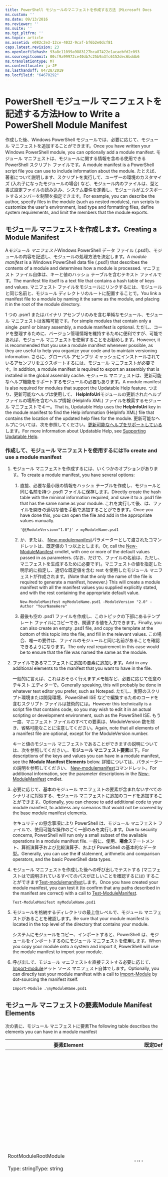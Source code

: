 ```yaml
---
title: PowerShell モジュールのマニフェストを作成する方法 |Microsoft Docs
ms.custom: ''
ms.date: 09/13/2016
ms.reviewer: ''
ms.suite: ''
ms.tgt_pltfrm: ''
ms.topic: article
ms.assetid: e082c2e3-12ce-4032-9caf-bf6b2e0dcf81
caps.latest.revision: 23
ms.openlocfilehash: 93a8c11099a9883127bca87422e1acaebfd2c093
ms.sourcegitcommit: 00cf9a99972ce40db7c25b9a3fc6152dec6bddb6
ms.translationtype: MT
ms.contentlocale: ja-JP
ms.lasthandoff: 04/28/2019
ms.locfileid: "64670292"
---
```

# <a name="how-to-write-a-powershell-module-manifest"></a><span data-ttu-id="7b46a-102">PowerShell モジュール マニフェストを記述する方法</span><span class="sxs-lookup"><span data-stu-id="7b46a-102">How to Write a PowerShell Module Manifest</span></span>

<span data-ttu-id="7b46a-103">作成した後、Windows PowerShell モジュールでは、必要に応じて、モジュール マニフェストを追加することができます。</span><span class="sxs-lookup"><span data-stu-id="7b46a-103">Once you have written your Windows PowerShell module, you can optionally add a module manifest.</span></span> <span data-ttu-id="7b46a-104">モジュール マニフェストは、モジュールに関する情報を含める使用できる PowerShell スクリプト ファイルです。</span><span class="sxs-lookup"><span data-stu-id="7b46a-104">A module manifest is a PowerShell script file you can use to include information about the module.</span></span> <span data-ttu-id="7b46a-105">たとえば、著者について説明します、スクリプトを実行して、ユーザーの環境のカスタマイズ (入れ子になったモジュールの場合) など、モジュール内のファイルは、型と書式設定ファイルの読み込み、システム要件を定義し、モジュールがエクスポートするメンバーを制限を指定できます。</span><span class="sxs-lookup"><span data-stu-id="7b46a-105">For example, you can describe the author, specify files in the module (such as nested modules), run scripts to customize the user's environment, load type and formatting files, define system requirements, and limit the members that the module exports.</span></span>

## <a name="creating-a-module-manifest"></a><span data-ttu-id="7b46a-106">モジュール マニフェストを作成します。</span><span class="sxs-lookup"><span data-stu-id="7b46a-106">Creating a Module Manifest</span></span>

<span data-ttu-id="7b46a-107">A*モジュール マニフェスト*Windows PowerShell データ ファイル (.psd1)、モジュールの内容を記述し、モジュールの処理方法を決定します。</span><span class="sxs-lookup"><span data-stu-id="7b46a-107">A *module manifest* is a Windows PowerShell data file (.psd1) that describes the contents of a module and determines how a module is processed.</span></span> <span data-ttu-id="7b46a-108">マニフェスト ファイル自体は、キーと値のハッシュ テーブルを含むテキスト ファイルです。</span><span class="sxs-lookup"><span data-stu-id="7b46a-108">The manifest file itself is a text file that contains a hash table of keys and values.</span></span> <span data-ttu-id="7b46a-109">マニフェスト ファイルをモジュールにリンクするには、モジュールと同じ名前と、モジュール ディレクトリのルートに配置することで。</span><span class="sxs-lookup"><span data-stu-id="7b46a-109">You link a manifest file to a module by naming it the same as the module, and placing it in the root of the module directory.</span></span>

<span data-ttu-id="7b46a-110">1 つの .psm1 またはバイナリ アセンブリのみを含む単純なモジュール、モジュール マニフェストは省略可能です。</span><span class="sxs-lookup"><span data-stu-id="7b46a-110">For simple modules that contain only a single .psm1 or binary assembly, a module manifest is optional.</span></span> <span data-ttu-id="7b46a-111">ただし、コードを整理するために、バージョン管理情報を維持するために便利ですが、可能であれば、モジュール マニフェストを使用することをお勧めします。</span><span class="sxs-lookup"><span data-stu-id="7b46a-111">However, it is recommended that you use a module manifest whenever possible, as they are useful to help you organize your code and to maintain versioning information.</span></span> <span data-ttu-id="7b46a-112">さらに、グローバル アセンブリ キャッシュにインストールされているアセンブリをエクスポートするには、モジュール マニフェストが必要です。</span><span class="sxs-lookup"><span data-stu-id="7b46a-112">In addition, a module manifest is required to export an assembly that is installed in the global assembly cache.</span></span> <span data-ttu-id="7b46a-113">モジュール マニフェストは、更新可能なヘルプ機能をサポートするモジュールの必要もあります。</span><span class="sxs-lookup"><span data-stu-id="7b46a-113">A module manifest is also required for modules that support the Updatable Help feature.</span></span> <span data-ttu-id="7b46a-114">つまり、更新可能なヘルプは使用して、 **HelpInfoUri**モジュールの更新されたヘルプ ファイルの場所を含むヘルプ情報 (HelpInfo XML) ファイルを検索するモジュール マニフェストでキー。</span><span class="sxs-lookup"><span data-stu-id="7b46a-114">That is, Updatable Help uses the **HelpInfoUri** key in the module manifest to find the Help information (HelpInfo XML) file that contains the location of the updated help files for the module.</span></span> <span data-ttu-id="7b46a-115">更新可能なヘルプについては、次を参照してください。[更新可能なヘルプをサポートしている](./supporting-updatable-help.md)します。</span><span class="sxs-lookup"><span data-stu-id="7b46a-115">For more information about Updatable Help, see [Supporting Updatable Help](./supporting-updatable-help.md).</span></span>

### <a name="to-create-and-use-a-module-manifest"></a><span data-ttu-id="7b46a-116">作成して、モジュール マニフェストを使用するには</span><span class="sxs-lookup"><span data-stu-id="7b46a-116">To create and use a module manifest</span></span>

1. <span data-ttu-id="7b46a-117">モジュール マニフェストを作成するには、いくつかのオプションがあります。</span><span class="sxs-lookup"><span data-stu-id="7b46a-117">To create a module manifest, you have several options:</span></span>

   1. <span data-ttu-id="7b46a-118">直接、必要な最小限の情報をハッシュ テーブルを作成し、モジュールと同じ名前を持つ .psd1 ファイルに保存します。</span><span class="sxs-lookup"><span data-stu-id="7b46a-118">Directly create the hash table with the minimal information required, and save it to a .psd1 file that has the same name as your module.</span></span> <span data-ttu-id="7b46a-119">これを実行して後、は、ファイルを開きの適切な値を手動で追加することができます。</span><span class="sxs-lookup"><span data-stu-id="7b46a-119">Once you have done this, you can open the file and add in the appropriate values manually.</span></span>

      `'@{ModuleVersion="1.0"}' > myModuleName.psd1`

   2. <span data-ttu-id="7b46a-120">か、または、 [New-modulemanifest](/powershell/module/Microsoft.PowerShell.Core/New-ModuleManifest)パラメーターとして渡されたコマンドレットは、既定値の 1 つ以上とします。</span><span class="sxs-lookup"><span data-stu-id="7b46a-120">Or, call the [New-ModuleManifest](/powershell/module/Microsoft.PowerShell.Core/New-ModuleManifest) cmdlet, with one or more of the default values passed in as parameters.</span></span> <span data-ttu-id="7b46a-121">(なお、だけで、ファイルの名前は、ただし、マニフェストを生成するために必要です)。マニフェストの値を指定した明示的に指定し、適切な既定値を含む rest を使用したモジュール マニフェストが作成されます。</span><span class="sxs-lookup"><span data-stu-id="7b46a-121">(Note that the only the name of the file is required to generate a manifest, however.) This will create a module manifest with all the manifest values you supplied explicitly stated, and with the rest containing the appropriate default value.</span></span>

      `New-ModuleManifest myModuleName.psd1 -ModuleVersion "2.0" -Author "YourNameHere"`

   3. <span data-ttu-id="7b46a-122">最後も空の .psd1 ファイルを作成し、このトピックの下部にあるテンプレート ファイルにコピーでき、関連する値を入力できます。</span><span class="sxs-lookup"><span data-stu-id="7b46a-122">Finally, you can also create an empty .psd1 file, and copy the template at the bottom of this topic into the file, and fill in the relevant values.</span></span> <span data-ttu-id="7b46a-123">この場合、唯一の要件は、ファイルのモジュールと同じ名前があることを確認できるようになります。</span><span class="sxs-lookup"><span data-stu-id="7b46a-123">The only real requirement in this case would be to ensure that the file was named the same as the module.</span></span>

2. <span data-ttu-id="7b46a-124">ファイルであるマニフェストに追加の要素に追加します。</span><span class="sxs-lookup"><span data-stu-id="7b46a-124">Add in any additional elements to the manifest that you want to have in the file.</span></span>

   <span data-ttu-id="7b46a-125">一般的に言えば、これはおそらく行えますメモ帳など、必要に応じて任意のテキスト エディターで。</span><span class="sxs-lookup"><span data-stu-id="7b46a-125">Generally speaking, this will probably be done in whatever text editor you prefer, such as Notepad.</span></span> <span data-ttu-id="7b46a-126">ただし、実際のスクリプト環境または開発環境、PowerShell ISE などで編集するためのコードを含むスクリプト ファイルは技術的には。</span><span class="sxs-lookup"><span data-stu-id="7b46a-126">However this technically is a script file that contains code, so you may wish to edit it in an actual scripting or development environment, such as the PowerShell ISE.</span></span> <span data-ttu-id="7b46a-127">もう一度、マニフェスト ファイルのすべての要素は、ModuleVersion 数を除き、省略可能なことに注意してください。</span><span class="sxs-lookup"><span data-stu-id="7b46a-127">Again, note that all elements of a manifest file are optional, except for the ModuleVersion number.</span></span>

   <span data-ttu-id="7b46a-128">キーと値のモジュール マニフェストであることができますの説明については、次を参照してください。、**モジュール マニフェスト要素**以下。</span><span class="sxs-lookup"><span data-stu-id="7b46a-128">For descriptions of the keys and values you can have in a module manifest, see the **Module Manifest Elements** below.</span></span> <span data-ttu-id="7b46a-129">詳細については、パラメーターの説明を参照してください、 [New-modulemanifest](/powershell/module/Microsoft.PowerShell.Core/New-ModuleManifest)コマンドレット。</span><span class="sxs-lookup"><span data-stu-id="7b46a-129">For additional information, see the parameter descriptions in the  [New-ModuleManifest](/powershell/module/Microsoft.PowerShell.Core/New-ModuleManifest) cmdlet.</span></span>

3. <span data-ttu-id="7b46a-130">必要に応じて、基本のモジュール マニフェストの要素が含まれないすべてのシナリオに対処する、モジュール マニフェストに追加のコードを追加することができます。</span><span class="sxs-lookup"><span data-stu-id="7b46a-130">Optionally, you can choose to add additional code to your module manifest, to address any scenarios that would not be covered by the base module manifest elements.</span></span>

   <span data-ttu-id="7b46a-131">セキュリティの懸念事項により PowerShell は、モジュール マニフェスト ファイルで、使用可能な操作のごく一部のみを実行します。</span><span class="sxs-lookup"><span data-stu-id="7b46a-131">Due to security concerns, PowerShell will run only a small subset of the available operations in a module manifest file.</span></span> <span data-ttu-id="7b46a-132">一般に、使用、**場合**ステートメント、算術演算子および比較演算子、および PowerShell の基本的なデータ型。</span><span class="sxs-lookup"><span data-stu-id="7b46a-132">Generally, you can use the **if** statement, arithmetic and comparison operators, and the basic PowerShell data types.</span></span>

4. <span data-ttu-id="7b46a-133">モジュール マニフェストを作成した後への呼び出しでテストする (マニフェストはで説明されているすべてのパスが正しいことを確認するには) することができます[Test-modulemanifest](/powershell/module/Microsoft.PowerShell.Core/Test-ModuleManifest)します。</span><span class="sxs-lookup"><span data-stu-id="7b46a-133">Once you have created your module manifest, you can test it (to confirm that any paths described in the manifest are correct) with a call to [Test-ModuleManifest](/powershell/module/Microsoft.PowerShell.Core/Test-ModuleManifest).</span></span>

   `Test-ModuleManifest myModuleName.psd1`

5. <span data-ttu-id="7b46a-134">モジュールを格納するディレクトリの最上位レベルで、モジュール マニフェストがあることを確認します。</span><span class="sxs-lookup"><span data-stu-id="7b46a-134">Be sure that your module manifest is located in the top level of the directory that contains your module.</span></span>

   <span data-ttu-id="7b46a-135">システムにモジュールをコピー、インポートすると、PowerShell は、モジュールをインポートするのにモジュール マニフェストを使用します。</span><span class="sxs-lookup"><span data-stu-id="7b46a-135">When you copy your module onto a system and import it, PowerShell will use the module manifest to import your module.</span></span>

6. <span data-ttu-id="7b46a-136">呼び出しで、モジュール マニフェストを直接テストする必要に応じて、 [Import-module](/powershell/module/Microsoft.PowerShell.Core/Import-Module)ドット ソース マニフェスト自体でします。</span><span class="sxs-lookup"><span data-stu-id="7b46a-136">Optionally, you can directly test your module manifest with a call to [Import-Module](/powershell/module/Microsoft.PowerShell.Core/Import-Module) by dot-sourcing the manifest itself.</span></span>

   `Import-Module .\myModuleName.psd1`

## <a name="module-manifest-elements"></a><span data-ttu-id="7b46a-137">モジュール マニフェストの要素</span><span class="sxs-lookup"><span data-stu-id="7b46a-137">Module Manifest Elements</span></span>

<span data-ttu-id="7b46a-138">次の表に、モジュール マニフェストに要素</span><span class="sxs-lookup"><span data-stu-id="7b46a-138">The following table describes the elements you can have in a module manifest</span></span>

|<span data-ttu-id="7b46a-139">要素</span><span class="sxs-lookup"><span data-stu-id="7b46a-139">Element</span></span>|<span data-ttu-id="7b46a-140">既定</span><span class="sxs-lookup"><span data-stu-id="7b46a-140">Default</span></span>|<span data-ttu-id="7b46a-141">説明</span><span class="sxs-lookup"><span data-stu-id="7b46a-141">Description</span></span>|
|-------------|-------------|-----------------|
|<span data-ttu-id="7b46a-142">RootModule</span><span class="sxs-lookup"><span data-stu-id="7b46a-142">RootModule</span></span><br /><br /> <span data-ttu-id="7b46a-143">Type: string</span><span class="sxs-lookup"><span data-stu-id="7b46a-143">Type: string</span></span>|<span data-ttu-id="7b46a-144">' '</span><span class="sxs-lookup"><span data-stu-id="7b46a-144">' '</span></span>|<span data-ttu-id="7b46a-145">スクリプト モジュールまたはバイナリ モジュール ファイルこのマニフェストに関連付けられています。</span><span class="sxs-lookup"><span data-stu-id="7b46a-145">Script module or binary module file associated with this manifest.</span></span> <span data-ttu-id="7b46a-146">PowerShell の以前のバージョンでは、この要素に、ModuleToProcess が呼び出されます。</span><span class="sxs-lookup"><span data-stu-id="7b46a-146">Previous versions of PowerShell called this element the ModuleToProcess.</span></span><br /><br /> <span data-ttu-id="7b46a-147">ルート モジュールの種類を空にすることができます (このように、**マニフェスト**モジュール)、スクリプト モジュールの名前 (これにより、.psm1、**スクリプト**モジュール)、またはバイナリ モジュール (.exe または .dll の名前これは、これにより、**バイナリ**モジュール)。</span><span class="sxs-lookup"><span data-stu-id="7b46a-147">Possible types for the root module can be empty (which will make this a **Manifest** module), the name of a script module (.psm1, which makes this a **Script** module), or the name of a binary module (.exe or .dll, which makes this a **Binary** module).</span></span> <span data-ttu-id="7b46a-148">モジュール マニフェスト (.psd1) ファイルまたはスクリプト ファイル (.ps1) の名前をこの要素に配置すると、発生するエラーが発生します。</span><span class="sxs-lookup"><span data-stu-id="7b46a-148">Placing the name of a module manifest (.psd1) or a script file (.ps1) in this element will cause an error to occur.</span></span>|
|<span data-ttu-id="7b46a-149">ModuleVersion</span><span class="sxs-lookup"><span data-stu-id="7b46a-149">ModuleVersion</span></span><br /><br /> <span data-ttu-id="7b46a-150">Type: string</span><span class="sxs-lookup"><span data-stu-id="7b46a-150">Type: string</span></span>|<span data-ttu-id="7b46a-151">1.0</span><span class="sxs-lookup"><span data-stu-id="7b46a-151">1.0</span></span>|<span data-ttu-id="7b46a-152">このモジュールのバージョン番号。</span><span class="sxs-lookup"><span data-stu-id="7b46a-152">Version number of this module.</span></span> <span data-ttu-id="7b46a-153">文字列は、[System.Version] に変換できる必要があります。</span><span class="sxs-lookup"><span data-stu-id="7b46a-153">The string must be able to convert to [System.Version].</span></span> <span data-ttu-id="7b46a-154">つまり、' #。 #。 #。 #。 #' です。</span><span class="sxs-lookup"><span data-stu-id="7b46a-154">That is, '#.#.#.#.#'.</span></span> <span data-ttu-id="7b46a-155">`Import-Module` 上で見つかった最初のモジュールを読み込む、 **$psModulePath**を名と一致して、少なくともの ModuleVersion を持つ、`-MinimumVersion`パラメーター。</span><span class="sxs-lookup"><span data-stu-id="7b46a-155">`Import-Module` will load the first module it finds on the **$psModulePath** that matches the name, and has at least as high a ModuleVersion, as the `-MinimumVersion` parameter.</span></span> <span data-ttu-id="7b46a-156">特定のバージョンをインポートするには、使用、`-RequiredVersion`パラメーターを代わりにします。</span><span class="sxs-lookup"><span data-stu-id="7b46a-156">To import a specific version, use the`-RequiredVersion` parameter, instead.</span></span><br /><br /> <span data-ttu-id="7b46a-157">例: `ModuleVersion = '1.0'`</span><span class="sxs-lookup"><span data-stu-id="7b46a-157">Example: `ModuleVersion = '1.0'`</span></span>|
|<span data-ttu-id="7b46a-158">GUID</span><span class="sxs-lookup"><span data-stu-id="7b46a-158">GUID</span></span><br /><br /> <span data-ttu-id="7b46a-159">Type: string</span><span class="sxs-lookup"><span data-stu-id="7b46a-159">Type: string</span></span>|<span data-ttu-id="7b46a-160">自動生成された GUID</span><span class="sxs-lookup"><span data-stu-id="7b46a-160">Autogenerated GUID</span></span>|<span data-ttu-id="7b46a-161">このモジュールを一意に識別するために使用される ID。</span><span class="sxs-lookup"><span data-stu-id="7b46a-161">ID used to uniquely identify this module.</span></span> <span data-ttu-id="7b46a-162">GUID のモジュールをインポートすることはできません現在に注意してください。</span><span class="sxs-lookup"><span data-stu-id="7b46a-162">Note that you cannot currently import a module by GUID.</span></span><br /><br /> <span data-ttu-id="7b46a-163">例: `GUID = 'cfc45206-1e49-459d-a8ad-5b571ef94857'`</span><span class="sxs-lookup"><span data-stu-id="7b46a-163">Example: `GUID = 'cfc45206-1e49-459d-a8ad-5b571ef94857'`</span></span>|
|<span data-ttu-id="7b46a-164">作成者</span><span class="sxs-lookup"><span data-stu-id="7b46a-164">Author</span></span><br /><br /> <span data-ttu-id="7b46a-165">Type: string</span><span class="sxs-lookup"><span data-stu-id="7b46a-165">Type: string</span></span>|<span data-ttu-id="7b46a-166">None</span><span class="sxs-lookup"><span data-stu-id="7b46a-166">None</span></span>|<span data-ttu-id="7b46a-167">このモジュールの作成者です。</span><span class="sxs-lookup"><span data-stu-id="7b46a-167">Author of this module.</span></span><br /><br /> <span data-ttu-id="7b46a-168">例: `Author = 'AuthorNameHere'`</span><span class="sxs-lookup"><span data-stu-id="7b46a-168">Example: `Author = 'AuthorNameHere'`</span></span>|
|<span data-ttu-id="7b46a-169">CompanyName</span><span class="sxs-lookup"><span data-stu-id="7b46a-169">CompanyName</span></span><br /><br /> <span data-ttu-id="7b46a-170">Type: string</span><span class="sxs-lookup"><span data-stu-id="7b46a-170">Type: string</span></span>|<span data-ttu-id="7b46a-171">Unknown の中から 1 つ以上を指定します</span><span class="sxs-lookup"><span data-stu-id="7b46a-171">Unknown</span></span>|<span data-ttu-id="7b46a-172">企業またはこのモジュールのベンダー。</span><span class="sxs-lookup"><span data-stu-id="7b46a-172">Company or vendor of this module.</span></span><br /><br /> <span data-ttu-id="7b46a-173">例: `CompanyName = 'Fabrikam'`</span><span class="sxs-lookup"><span data-stu-id="7b46a-173">Example: `CompanyName = 'Fabrikam'`</span></span>|
|<span data-ttu-id="7b46a-174">著作権</span><span class="sxs-lookup"><span data-stu-id="7b46a-174">Copyright</span></span><br /><br /> <span data-ttu-id="7b46a-175">Type: string</span><span class="sxs-lookup"><span data-stu-id="7b46a-175">Type: string</span></span>|<span data-ttu-id="7b46a-176">(c) [現在] [作成者]。</span><span class="sxs-lookup"><span data-stu-id="7b46a-176">(c) [currentYear] [Author].</span></span> <span data-ttu-id="7b46a-177">All rights reserved.</span><span class="sxs-lookup"><span data-stu-id="7b46a-177">All rights reserved.</span></span>|<span data-ttu-id="7b46a-178">このモジュールの著作権情報。</span><span class="sxs-lookup"><span data-stu-id="7b46a-178">Copyright statement for this module.</span></span><br /><br /> <span data-ttu-id="7b46a-179">例: `Copyright = '2016 AuthorName. All rights reserved.'`</span><span class="sxs-lookup"><span data-stu-id="7b46a-179">Example: `Copyright = '2016 AuthorName. All rights reserved.'`</span></span>|
|<span data-ttu-id="7b46a-180">説明</span><span class="sxs-lookup"><span data-stu-id="7b46a-180">Description</span></span><br /><br /> <span data-ttu-id="7b46a-181">Type: string</span><span class="sxs-lookup"><span data-stu-id="7b46a-181">Type: string</span></span>|<span data-ttu-id="7b46a-182">' '</span><span class="sxs-lookup"><span data-stu-id="7b46a-182">' '</span></span>|<span data-ttu-id="7b46a-183">このモジュールによって提供される機能の説明です。</span><span class="sxs-lookup"><span data-stu-id="7b46a-183">Description of the functionality provided by this module.</span></span><br /><br /> <span data-ttu-id="7b46a-184">例: `Description = 'This is a description of a module.'`</span><span class="sxs-lookup"><span data-stu-id="7b46a-184">Example: `Description = 'This is a description of a module.'`</span></span>|
|<span data-ttu-id="7b46a-185">PowerShellVersion</span><span class="sxs-lookup"><span data-stu-id="7b46a-185">PowerShellVersion</span></span><br /><br /> <span data-ttu-id="7b46a-186">Type: string</span><span class="sxs-lookup"><span data-stu-id="7b46a-186">Type: string</span></span>|<span data-ttu-id="7b46a-187">' '</span><span class="sxs-lookup"><span data-stu-id="7b46a-187">' '</span></span>|<span data-ttu-id="7b46a-188">このモジュールに必要な Windows PowerShell エンジンの最小バージョン。</span><span class="sxs-lookup"><span data-stu-id="7b46a-188">Minimum version of the Windows PowerShell engine required by this module.</span></span> <span data-ttu-id="7b46a-189">現在の有効な値は、1.0、2.0、3.0、4.0、および 5.0 です。</span><span class="sxs-lookup"><span data-stu-id="7b46a-189">Current valid values are 1.0, 2.0, 3.0, 4.0, and 5.0.</span></span><br /><br /> <span data-ttu-id="7b46a-190">例: `PowerShellVersion = '5.0'`</span><span class="sxs-lookup"><span data-stu-id="7b46a-190">Example: `PowerShellVersion = '5.0'`</span></span>|
|<span data-ttu-id="7b46a-191">PowerShellHostName</span><span class="sxs-lookup"><span data-stu-id="7b46a-191">PowerShellHostName</span></span><br /><br /> <span data-ttu-id="7b46a-192">Type: string</span><span class="sxs-lookup"><span data-stu-id="7b46a-192">Type: string</span></span>|<span data-ttu-id="7b46a-193">' '</span><span class="sxs-lookup"><span data-stu-id="7b46a-193">' '</span></span>|<span data-ttu-id="7b46a-194">モジュールに必要な Windows PowerShell ホストの名前を指定します。</span><span class="sxs-lookup"><span data-stu-id="7b46a-194">Specifies the name of the Windows PowerShell host that is required by the module.</span></span> <span data-ttu-id="7b46a-195">この名前は、Windows PowerShell によって提供されます。</span><span class="sxs-lookup"><span data-stu-id="7b46a-195">This name is provided by Windows PowerShell.</span></span> <span data-ttu-id="7b46a-196">プログラムのホスト プログラムの名前を検索する入力:`$host.name`します。</span><span class="sxs-lookup"><span data-stu-id="7b46a-196">To find the name of a host program, in the program, type: `$host.name` .</span></span><br /><br /> <span data-ttu-id="7b46a-197">例: `PowerShellHostName = 'Windows PowerShell ISE Host'`</span><span class="sxs-lookup"><span data-stu-id="7b46a-197">Example: `PowerShellHostName = 'Windows PowerShell ISE Host'`</span></span>|
|<span data-ttu-id="7b46a-198">PowerShellHostVersion</span><span class="sxs-lookup"><span data-stu-id="7b46a-198">PowerShellHostVersion</span></span><br /><br /> <span data-ttu-id="7b46a-199">Type: string</span><span class="sxs-lookup"><span data-stu-id="7b46a-199">Type: string</span></span>|<span data-ttu-id="7b46a-200">' '</span><span class="sxs-lookup"><span data-stu-id="7b46a-200">' '</span></span>|<span data-ttu-id="7b46a-201">このモジュールに必要な Windows PowerShell ホストの最小バージョン。</span><span class="sxs-lookup"><span data-stu-id="7b46a-201">Minimum version of the Windows PowerShell host required by this module.</span></span><br /><br /> <span data-ttu-id="7b46a-202">例: `PowerShellHostVersion = '2.0'`</span><span class="sxs-lookup"><span data-stu-id="7b46a-202">Example: `PowerShellHostVersion = '2.0'`</span></span>|
|<span data-ttu-id="7b46a-203">DotNetFrameworkVersion</span><span class="sxs-lookup"><span data-stu-id="7b46a-203">DotNetFrameworkVersion</span></span><br /><br /> <span data-ttu-id="7b46a-204">Type: string</span><span class="sxs-lookup"><span data-stu-id="7b46a-204">Type: string</span></span>|<span data-ttu-id="7b46a-205">' '</span><span class="sxs-lookup"><span data-stu-id="7b46a-205">' '</span></span>|<span data-ttu-id="7b46a-206">このモジュールに必要な Microsoft .NET Framework の最小バージョン。</span><span class="sxs-lookup"><span data-stu-id="7b46a-206">Minimum version of Microsoft .NET Framework required by this module.</span></span><br /><br /> <span data-ttu-id="7b46a-207">例: `DotNetFrameworkVersion = '3.5'`</span><span class="sxs-lookup"><span data-stu-id="7b46a-207">Example: `DotNetFrameworkVersion = '3.5'`</span></span>|
|<span data-ttu-id="7b46a-208">CLRVersion</span><span class="sxs-lookup"><span data-stu-id="7b46a-208">CLRVersion</span></span><br /><br /> <span data-ttu-id="7b46a-209">Type: string</span><span class="sxs-lookup"><span data-stu-id="7b46a-209">Type: string</span></span>|<span data-ttu-id="7b46a-210">' '</span><span class="sxs-lookup"><span data-stu-id="7b46a-210">' '</span></span>|<span data-ttu-id="7b46a-211">このモジュールに必要な共通言語ランタイム (CLR) の最小バージョン。</span><span class="sxs-lookup"><span data-stu-id="7b46a-211">Minimum version of the common language runtime (CLR) required by this module.</span></span><br /><br /> <span data-ttu-id="7b46a-212">例: `CLRVersion = '3.5'`</span><span class="sxs-lookup"><span data-stu-id="7b46a-212">Example: `CLRVersion = '3.5'`</span></span>|
|<span data-ttu-id="7b46a-213">ProcessorArchitecture</span><span class="sxs-lookup"><span data-stu-id="7b46a-213">ProcessorArchitecture</span></span><br /><br /> <span data-ttu-id="7b46a-214">Type: string</span><span class="sxs-lookup"><span data-stu-id="7b46a-214">Type: string</span></span>|<span data-ttu-id="7b46a-215">' '</span><span class="sxs-lookup"><span data-stu-id="7b46a-215">' '</span></span>|<span data-ttu-id="7b46a-216">プロセッサ アーキテクチャ (None、X86、Amd64) モジュールが必要です。</span><span class="sxs-lookup"><span data-stu-id="7b46a-216">Processor architecture (None, X86, Amd64) required by this module.</span></span> <span data-ttu-id="7b46a-217">有効な値は x86、AMD64、IA64、および None (不明または未指定) です。</span><span class="sxs-lookup"><span data-stu-id="7b46a-217">Valid values are x86, AMD64, IA64, and None (unknown or unspecified).</span></span><br /><br /> <span data-ttu-id="7b46a-218">例: `ProcessorArchitecture = 'x86'`</span><span class="sxs-lookup"><span data-stu-id="7b46a-218">Example: `ProcessorArchitecture = 'x86'`</span></span>|
|<span data-ttu-id="7b46a-219">RequiredModules</span><span class="sxs-lookup"><span data-stu-id="7b46a-219">RequiredModules</span></span><br /><br /> <span data-ttu-id="7b46a-220">Type: [string[]]</span><span class="sxs-lookup"><span data-stu-id="7b46a-220">Type: [string[]]</span></span>|<span data-ttu-id="7b46a-221">@()</span><span class="sxs-lookup"><span data-stu-id="7b46a-221">@()</span></span>|<span data-ttu-id="7b46a-222">このモジュールをインポートする前にグローバル環境にインポートする必要がありますモジュールです。</span><span class="sxs-lookup"><span data-stu-id="7b46a-222">Modules that must be imported into the global environment prior to importing this module.</span></span> <span data-ttu-id="7b46a-223">既に読み込まれている場合を除き、表示されているすべてのモジュールが読み込まれます。</span><span class="sxs-lookup"><span data-stu-id="7b46a-223">This will load any modules listed unless they have already been loaded.</span></span> <span data-ttu-id="7b46a-224">(たとえば、一部のモジュール可能性があるによって既に読み込まれて別のモジュール。)。</span><span class="sxs-lookup"><span data-stu-id="7b46a-224">(For example, some modules may already be loaded by a different module.).</span></span> <span data-ttu-id="7b46a-225">使用して読み込む特定のバージョンを指定することも`RequiredVersion`なく`ModuleVersion`します。</span><span class="sxs-lookup"><span data-stu-id="7b46a-225">It is also possible to specify a specific version to load using `RequiredVersion` rather than `ModuleVersion`.</span></span> <span data-ttu-id="7b46a-226">使用する場合`ModuleVersion`指定されているバージョンの最小値で使用可能な最新バージョンが読み込まれます。</span><span class="sxs-lookup"><span data-stu-id="7b46a-226">When using `ModuleVersion` it will load the newest version available with a minimum of the version specified.</span></span><br /><br /> <span data-ttu-id="7b46a-227">例: `RequiredModules = @(@{ModuleName="myDependentModule"; ModuleVersion="2.0"; Guid="cfc45206-1e49-459d-a8ad-5b571ef94857"})`</span><span class="sxs-lookup"><span data-stu-id="7b46a-227">Example: `RequiredModules = @(@{ModuleName="myDependentModule"; ModuleVersion="2.0"; Guid="cfc45206-1e49-459d-a8ad-5b571ef94857"})`</span></span><br /><br /> <span data-ttu-id="7b46a-228">例: `RequiredModules = @(@{ModuleName="myDependentModule"; RequiredVersion="1.5"; Guid="cfc45206-1e49-459d-a8ad-5b571ef94857"})`</span><span class="sxs-lookup"><span data-stu-id="7b46a-228">Example: `RequiredModules = @(@{ModuleName="myDependentModule"; RequiredVersion="1.5"; Guid="cfc45206-1e49-459d-a8ad-5b571ef94857"})`</span></span>|
|<span data-ttu-id="7b46a-229">RequiredAssemblies</span><span class="sxs-lookup"><span data-stu-id="7b46a-229">RequiredAssemblies</span></span><br /><br /> <span data-ttu-id="7b46a-230">Type: [string[]]</span><span class="sxs-lookup"><span data-stu-id="7b46a-230">Type: [string[]]</span></span>|<span data-ttu-id="7b46a-231">@()</span><span class="sxs-lookup"><span data-stu-id="7b46a-231">@()</span></span>|<span data-ttu-id="7b46a-232">このモジュールをインポートする前に読み込む必要があるアセンブリ。</span><span class="sxs-lookup"><span data-stu-id="7b46a-232">Assemblies that must be loaded prior to importing this module.</span></span><br /><br /> <span data-ttu-id="7b46a-233">なお RequiredModules とは異なり、PowerShell は、既に読み込まれていない場合、RequiredAssemblies に読み込まれます。</span><span class="sxs-lookup"><span data-stu-id="7b46a-233">Note that unlike RequiredModules, PowerShell will load the RequiredAssemblies if they are not already loaded.</span></span>|
|<span data-ttu-id="7b46a-234">ScriptsToProcess</span><span class="sxs-lookup"><span data-stu-id="7b46a-234">ScriptsToProcess</span></span><br /><br /> <span data-ttu-id="7b46a-235">Type: [string[]]</span><span class="sxs-lookup"><span data-stu-id="7b46a-235">Type: [string[]]</span></span>|<span data-ttu-id="7b46a-236">@()</span><span class="sxs-lookup"><span data-stu-id="7b46a-236">@()</span></span>|<span data-ttu-id="7b46a-237">モジュールがインポートされるときに、呼び出し元のセッション状態で実行されるスクリプト (.ps1) ファイル。</span><span class="sxs-lookup"><span data-stu-id="7b46a-237">Script (.ps1) files that are run in the caller's session state when the module is imported.</span></span> <span data-ttu-id="7b46a-238">これにより、グローバル セッション状態や、入れ子になったモジュール、別のモジュールのセッション状態の可能性があります。</span><span class="sxs-lookup"><span data-stu-id="7b46a-238">This could be the global session state or, for nested modules, the session state of another module.</span></span> <span data-ttu-id="7b46a-239">これらのスクリプトを使用して、ログイン スクリプトを使用する場合と同様に、環境を準備することができます。</span><span class="sxs-lookup"><span data-stu-id="7b46a-239">You can use these scripts to prepare an environment just as you might use a login script.</span></span><br /><br /> <span data-ttu-id="7b46a-240">これらのスクリプトは、マニフェストにリストされているモジュールのいずれかが読み込まれる前に実行されます。</span><span class="sxs-lookup"><span data-stu-id="7b46a-240">These scripts are run before any of the modules listed in the manifest are loaded.</span></span>|
|<span data-ttu-id="7b46a-241">TypesToProcess</span><span class="sxs-lookup"><span data-stu-id="7b46a-241">TypesToProcess</span></span><br /><br /> <span data-ttu-id="7b46a-242">Type: [Object[]]</span><span class="sxs-lookup"><span data-stu-id="7b46a-242">Type: [Object[]]</span></span>|<span data-ttu-id="7b46a-243">@()</span><span class="sxs-lookup"><span data-stu-id="7b46a-243">@()</span></span>|<span data-ttu-id="7b46a-244">このモジュールをインポートするときに読み込まれるファイル (.ps1xml) を入力します。</span><span class="sxs-lookup"><span data-stu-id="7b46a-244">Type files (.ps1xml) to be loaded when importing this module.</span></span>|
|<span data-ttu-id="7b46a-245">FormatsToProcess</span><span class="sxs-lookup"><span data-stu-id="7b46a-245">FormatsToProcess</span></span><br /><br /> <span data-ttu-id="7b46a-246">Type: [Object[]]</span><span class="sxs-lookup"><span data-stu-id="7b46a-246">Type: [Object[]]</span></span>|<span data-ttu-id="7b46a-247">@()</span><span class="sxs-lookup"><span data-stu-id="7b46a-247">@()</span></span>|<span data-ttu-id="7b46a-248">このモジュールをインポートするときに読み込まれるファイル (.ps1xml) をフォーマットします。</span><span class="sxs-lookup"><span data-stu-id="7b46a-248">Format files (.ps1xml) to be loaded when importing this module.</span></span>|
|<span data-ttu-id="7b46a-249">NestedModules</span><span class="sxs-lookup"><span data-stu-id="7b46a-249">NestedModules</span></span><br /><br /> <span data-ttu-id="7b46a-250">Type: [Object[]]</span><span class="sxs-lookup"><span data-stu-id="7b46a-250">Type: [Object[]]</span></span>|<span data-ttu-id="7b46a-251">@()</span><span class="sxs-lookup"><span data-stu-id="7b46a-251">@()</span></span>|<span data-ttu-id="7b46a-252">RootModule/ModuleToProcess で指定されたモジュールの入れ子になったモジュールとしてインポートするモジュールです。</span><span class="sxs-lookup"><span data-stu-id="7b46a-252">Modules to import as nested modules of the module specified in RootModule/ModuleToProcess.</span></span><br /><br /> <span data-ttu-id="7b46a-253">呼び出しに似ていますがこの要素にモジュール名を追加する`Import-Module`からスクリプトやアセンブリ コード内で。</span><span class="sxs-lookup"><span data-stu-id="7b46a-253">Adding a module name to this element is similar to calling `Import-Module` from within your script or assembly code.</span></span> <span data-ttu-id="7b46a-254">主な違いは、マニフェスト ファイルでは、ここを読み込むものを確認しやすくなります。</span><span class="sxs-lookup"><span data-stu-id="7b46a-254">The main difference is that it's easier to see what you are loading here in the manifest file.</span></span> <span data-ttu-id="7b46a-255">また、モジュールは、ここで読み込みに失敗した場合、まだが読み込まれていない、実際のモジュール。</span><span class="sxs-lookup"><span data-stu-id="7b46a-255">Also, if a module fails to load here, you will not yet have loaded your actual module.</span></span><br /><br /> <span data-ttu-id="7b46a-256">他のモジュールに加え、スクリプト (.ps1) ファイルをロードすることもします。</span><span class="sxs-lookup"><span data-stu-id="7b46a-256">In addition to other modules, you may also load script (.ps1) files here.</span></span> <span data-ttu-id="7b46a-257">これらのファイルは、ルート モジュールのコンテキストで実行されます。</span><span class="sxs-lookup"><span data-stu-id="7b46a-257">These files will execute in the context of the root module.</span></span> <span data-ttu-id="7b46a-258">(これは、ルート モジュール内のスクリプトをソーシング ドットに相当) です。</span><span class="sxs-lookup"><span data-stu-id="7b46a-258">(This is equivalent to dot sourcing the script in your root module.)</span></span>|
|<span data-ttu-id="7b46a-259">FunctionsToExport</span><span class="sxs-lookup"><span data-stu-id="7b46a-259">FunctionsToExport</span></span><br /><br /> <span data-ttu-id="7b46a-260">次のように入力します。String</span><span class="sxs-lookup"><span data-stu-id="7b46a-260">Type: String</span></span>|<span data-ttu-id="7b46a-261">'\*'</span><span class="sxs-lookup"><span data-stu-id="7b46a-261">'\*'</span></span>|<span data-ttu-id="7b46a-262">呼び出し元のセッション状態モジュールが (ワイルドカード文字を使用) をエクスポートする関数を指定します。</span><span class="sxs-lookup"><span data-stu-id="7b46a-262">Specifies the functions that the module exports (wildcard characters are permitted) to the caller's session state.</span></span> <span data-ttu-id="7b46a-263">既定では、すべての関数がエクスポートされます。</span><span class="sxs-lookup"><span data-stu-id="7b46a-263">By default, all functions are exported.</span></span> <span data-ttu-id="7b46a-264">このキーを使用して、モジュールによってエクスポートされる関数を制限することができます。</span><span class="sxs-lookup"><span data-stu-id="7b46a-264">You can use this key to restrict the functions that are exported by the module.</span></span><br /><br /> <span data-ttu-id="7b46a-265">呼び出し元のセッション状態は、グローバル セッション状態や、入れ子になったモジュールは、別のモジュールのセッション状態を指定できます。</span><span class="sxs-lookup"><span data-stu-id="7b46a-265">The caller's session state can be the global session state or, for nested modules, the session state of another module.</span></span> <span data-ttu-id="7b46a-266">入れ子になったモジュールを連鎖チェーン内のモジュールが FunctionsToExport キーを使用して、関数を制限しない限り、入れ子になったモジュールによってエクスポートされるすべての関数はグローバル セッション状態にエクスポートされます。</span><span class="sxs-lookup"><span data-stu-id="7b46a-266">When chaining nested modules, all functions that are exported by a nested module will be exported to the global session state unless a module in the chain restricts the function by using the FunctionsToExport key.</span></span><br /><br /> <span data-ttu-id="7b46a-267">マニフェストも、関数のエイリアスをエクスポートする場合は、このキーは AliasesToExport キーでは、関数のエイリアスの一覧が表示されますを削除できますが、このキーは、一覧に関数のエイリアスを追加することはできません。</span><span class="sxs-lookup"><span data-stu-id="7b46a-267">If the manifest also exports aliases for the functions, this key can remove functions whose aliases are listed in the AliasesToExport key, but this key cannot add function aliases to the list.</span></span>|
|<span data-ttu-id="7b46a-268">CmdletsToExport</span><span class="sxs-lookup"><span data-stu-id="7b46a-268">CmdletsToExport</span></span><br /><br /> <span data-ttu-id="7b46a-269">次のように入力します。String</span><span class="sxs-lookup"><span data-stu-id="7b46a-269">Type: String</span></span>|<span data-ttu-id="7b46a-270">'\*'</span><span class="sxs-lookup"><span data-stu-id="7b46a-270">'\*'</span></span>|<span data-ttu-id="7b46a-271">モジュールが (ワイルドカード文字を使用) をエクスポートするコマンドレットを指定します。</span><span class="sxs-lookup"><span data-stu-id="7b46a-271">Specifies the cmdlets that the module exports (wildcard characters are permitted).</span></span> <span data-ttu-id="7b46a-272">既定では、すべてのコマンドレットがエクスポートされます。</span><span class="sxs-lookup"><span data-stu-id="7b46a-272">By default, all cmdlets are exported.</span></span> <span data-ttu-id="7b46a-273">このキーを使用して、モジュールによってエクスポートされるコマンドレットを制限することができます。</span><span class="sxs-lookup"><span data-stu-id="7b46a-273">You can use this key to restrict the cmdlets that are exported by the module.</span></span><br /><br /> <span data-ttu-id="7b46a-274">呼び出し元のセッション状態は、グローバル セッション状態や、入れ子になったモジュールは、別のモジュールのセッション状態を指定できます。</span><span class="sxs-lookup"><span data-stu-id="7b46a-274">The caller's session state can be the global session state or, for nested modules, the session state of another module.</span></span> <span data-ttu-id="7b46a-275">入れ子になったモジュールを連鎖しているときに入れ子になったモジュールによってエクスポートされるすべてのコマンドレットが最終的にエクスポートされますグローバル セッション状態をチェーン内のモジュールが CmdletsToExport キーを使用して、コマンドレットを制限しない限り。</span><span class="sxs-lookup"><span data-stu-id="7b46a-275">When you are chaining nested modules, all cmdlets that are exported by a nested module will be ultimately exported to the global session state unless a module in the chain restricts the cmdlet by using the CmdletsToExport key.</span></span><br /><br /> <span data-ttu-id="7b46a-276">マニフェストも、コマンドレットのエイリアスをエクスポートする場合は、このキーは AliasesToExport キーでは、コマンドレットのエイリアスの一覧が表示されますを削除できますが、このキーは、一覧にコマンドレットのエイリアスを追加することはできません。</span><span class="sxs-lookup"><span data-stu-id="7b46a-276">If the manifest also exports aliases for the cmdlets, this key can remove cmdlets whose aliases are listed in the AliasesToExport key, but this key cannot add cmdlet aliases to the list.</span></span>|
|<span data-ttu-id="7b46a-277">VariablesToExport</span><span class="sxs-lookup"><span data-stu-id="7b46a-277">VariablesToExport</span></span><br /><br /> <span data-ttu-id="7b46a-278">次のように入力します。String</span><span class="sxs-lookup"><span data-stu-id="7b46a-278">Type: String</span></span>|<span data-ttu-id="7b46a-279">'\*'</span><span class="sxs-lookup"><span data-stu-id="7b46a-279">'\*'</span></span>|<span data-ttu-id="7b46a-280">呼び出し元のセッション状態モジュールが (ワイルドカード文字を使用) をエクスポートする変数を指定します。</span><span class="sxs-lookup"><span data-stu-id="7b46a-280">Specifies the variables that the module exports (wildcard characters are permitted) to the caller's session state.</span></span> <span data-ttu-id="7b46a-281">既定では、すべての変数がエクスポートされます。</span><span class="sxs-lookup"><span data-stu-id="7b46a-281">By default, all variables are exported.</span></span> <span data-ttu-id="7b46a-282">このキーを使用して、モジュールによってエクスポートされる変数を制限することができます。</span><span class="sxs-lookup"><span data-stu-id="7b46a-282">You can use this key to restrict the variables that are exported by the module.</span></span><br /><br /> <span data-ttu-id="7b46a-283">呼び出し元のセッション状態は、グローバル セッション状態や、入れ子になったモジュールは、別のモジュールのセッション状態を指定できます。</span><span class="sxs-lookup"><span data-stu-id="7b46a-283">The caller's session state can be the global session state or, for nested modules, the session state of another module.</span></span> <span data-ttu-id="7b46a-284">入れ子になったモジュールを連鎖しているときに、チェーン内のモジュールが VariablesToExport キーを使用して、変数を制限しない限り、入れ子になったモジュールによってエクスポートされるすべての変数はグローバル セッション状態にエクスポートされます。</span><span class="sxs-lookup"><span data-stu-id="7b46a-284">When you are chaining nested modules, all variables that are exported by a nested module will be exported to the global session state unless a module in the chain restricts the variable by using the VariablesToExport key.</span></span><br /><br /> <span data-ttu-id="7b46a-285">マニフェストも、変数のエイリアスをエクスポートする場合は、このキーは AliasesToExport キーでは、変数がエイリアスの一覧が表示されますを削除できますが、このキーは、一覧に変数のエイリアスを追加することはできません。</span><span class="sxs-lookup"><span data-stu-id="7b46a-285">If the manifest also exports aliases for the variables, this key can remove variables whose aliases are listed in the AliasesToExport key, but this key cannot add variable aliases to the list.</span></span>|
|<span data-ttu-id="7b46a-286">AliasesToExport</span><span class="sxs-lookup"><span data-stu-id="7b46a-286">AliasesToExport</span></span><br /><br /> <span data-ttu-id="7b46a-287">次のように入力します。String</span><span class="sxs-lookup"><span data-stu-id="7b46a-287">Type: String</span></span>|<span data-ttu-id="7b46a-288">'\*'</span><span class="sxs-lookup"><span data-stu-id="7b46a-288">'\*'</span></span>|<span data-ttu-id="7b46a-289">呼び出し元のセッション状態モジュールが (ワイルドカード文字を使用) をエクスポートするエイリアスを指定します。</span><span class="sxs-lookup"><span data-stu-id="7b46a-289">Specifies the aliases that the module exports (wildcard characters are permitted) to the caller's session state.</span></span> <span data-ttu-id="7b46a-290">既定では、すべてのエイリアスがエクスポートされます。</span><span class="sxs-lookup"><span data-stu-id="7b46a-290">By default, all aliases are exported.</span></span> <span data-ttu-id="7b46a-291">このキーを使用して、モジュールによってエクスポートされるエイリアスを制限することができます。</span><span class="sxs-lookup"><span data-stu-id="7b46a-291">You can use this key to restrict the aliases that are exported by the module.</span></span><br /><br /> <span data-ttu-id="7b46a-292">呼び出し元のセッション状態は、グローバル セッション状態や、入れ子になったモジュールは、別のモジュールのセッション状態を指定できます。</span><span class="sxs-lookup"><span data-stu-id="7b46a-292">The caller's session state can be the global session state or, for nested modules, the session state of another module.</span></span> <span data-ttu-id="7b46a-293">入れ子になったモジュールを連鎖しているときに入れ子になったモジュールによってエクスポートされるすべてのエイリアスが最終的にエクスポートされますグローバル セッション状態をチェーン内のモジュールが AliasesToExport キーを使用してエイリアスを制限しない限り。</span><span class="sxs-lookup"><span data-stu-id="7b46a-293">When you are chaining nested modules, all aliases that are exported by a nested module will be ultimately exported to the global session state unless a module in the chain restricts the alias by using the AliasesToExport key.</span></span>|
|<span data-ttu-id="7b46a-294">ModuleList</span><span class="sxs-lookup"><span data-stu-id="7b46a-294">ModuleList</span></span><br /><br /> <span data-ttu-id="7b46a-295">Type: [string[]]</span><span class="sxs-lookup"><span data-stu-id="7b46a-295">Type: [string[]]</span></span>|<span data-ttu-id="7b46a-296">@()</span><span class="sxs-lookup"><span data-stu-id="7b46a-296">@()</span></span>|<span data-ttu-id="7b46a-297">このモジュールでは、パッケージ化するすべてのモジュールを指定します。</span><span class="sxs-lookup"><span data-stu-id="7b46a-297">Specifies all the modules that are packaged with this module.</span></span> <span data-ttu-id="7b46a-298">これらのモジュールは、ModuleName と GUID のキーを持つ名前 (コンマ区切り文字列) またはハッシュ テーブルとして入力できます。</span><span class="sxs-lookup"><span data-stu-id="7b46a-298">These modules can be entered by name (a comma-separated string) or as a hash table with ModuleName and GUID keys.</span></span> <span data-ttu-id="7b46a-299">ハッシュ テーブルには、オプションの ModuleVersion キーをこともできます。</span><span class="sxs-lookup"><span data-stu-id="7b46a-299">The hash table can also have an optional ModuleVersion key.</span></span> <span data-ttu-id="7b46a-300">ModuleList キーは、モジュール インベントリとして設計されています。</span><span class="sxs-lookup"><span data-stu-id="7b46a-300">The ModuleList key is designed to act as a module inventory.</span></span> <span data-ttu-id="7b46a-301">これらのモジュールは自動的に処理されません。</span><span class="sxs-lookup"><span data-stu-id="7b46a-301">These modules are not automatically processed.</span></span>|
|<span data-ttu-id="7b46a-302">ファイル一覧</span><span class="sxs-lookup"><span data-stu-id="7b46a-302">FileList</span></span><br /><br /> <span data-ttu-id="7b46a-303">Type: [string[]]</span><span class="sxs-lookup"><span data-stu-id="7b46a-303">Type: [string[]]</span></span>|<span data-ttu-id="7b46a-304">@()</span><span class="sxs-lookup"><span data-stu-id="7b46a-304">@()</span></span>|<span data-ttu-id="7b46a-305">このモジュールでパッケージ化されたすべてのファイルの一覧です。</span><span class="sxs-lookup"><span data-stu-id="7b46a-305">List of all files packaged with this module.</span></span> <span data-ttu-id="7b46a-306">として ModuleList、FileList に役立つ、インベントリ リストとしてし、は、それ以外の場合は処理されません。</span><span class="sxs-lookup"><span data-stu-id="7b46a-306">As with ModuleList, FileList is to assist you as an inventory list, and is not otherwise processed.</span></span>|
|<span data-ttu-id="7b46a-307">PrivateData</span><span class="sxs-lookup"><span data-stu-id="7b46a-307">PrivateData</span></span><br /><br /> <span data-ttu-id="7b46a-308">種類: [オブジェクト]</span><span class="sxs-lookup"><span data-stu-id="7b46a-308">Type: [object]</span></span>|<span data-ttu-id="7b46a-309">' '</span><span class="sxs-lookup"><span data-stu-id="7b46a-309">' '</span></span>|<span data-ttu-id="7b46a-310">RootModule/ModuleToProcess キーで指定された、ルート モジュールに渡される必要があるプライベート データを指定します。</span><span class="sxs-lookup"><span data-stu-id="7b46a-310">Specifies any private data that needs to be passed to the root module specified by the RootModule/ModuleToProcess key.</span></span>|
|<span data-ttu-id="7b46a-311">HelpInfoURI</span><span class="sxs-lookup"><span data-stu-id="7b46a-311">HelpInfoURI</span></span><br /><br /> <span data-ttu-id="7b46a-312">Type: string</span><span class="sxs-lookup"><span data-stu-id="7b46a-312">Type: string</span></span>|<span data-ttu-id="7b46a-313">' '</span><span class="sxs-lookup"><span data-stu-id="7b46a-313">' '</span></span>|<span data-ttu-id="7b46a-314">このモジュールの HelpInfo URI。</span><span class="sxs-lookup"><span data-stu-id="7b46a-314">HelpInfo URI of this module.</span></span>|
|<span data-ttu-id="7b46a-315">DefaultCommandPrefix</span><span class="sxs-lookup"><span data-stu-id="7b46a-315">DefaultCommandPrefix</span></span><br /><br /> <span data-ttu-id="7b46a-316">Type: string</span><span class="sxs-lookup"><span data-stu-id="7b46a-316">Type: string</span></span>|<span data-ttu-id="7b46a-317">' '</span><span class="sxs-lookup"><span data-stu-id="7b46a-317">' '</span></span>|<span data-ttu-id="7b46a-318">コマンドの既定のプレフィックスは、このモジュールからエクスポートされます。</span><span class="sxs-lookup"><span data-stu-id="7b46a-318">Default prefix for commands exported from this module.</span></span> <span data-ttu-id="7b46a-319">既定のプレフィックスを使用して、オーバーライド`Import-Module`のプレフィックス。</span><span class="sxs-lookup"><span data-stu-id="7b46a-319">Override the default prefix using `Import-Module` -Prefix.</span></span>|

## <a name="sample-module-manifest"></a><span data-ttu-id="7b46a-320">モジュール マニフェストのサンプル</span><span class="sxs-lookup"><span data-stu-id="7b46a-320">Sample Module Manifest</span></span>

<span data-ttu-id="7b46a-321">次のサンプル モジュール マニフェストは、モジュール マニフェストでキーと既定値を示します。</span><span class="sxs-lookup"><span data-stu-id="7b46a-321">The following sample module manifest shows the keys and default values in a module manifest.</span></span> <span data-ttu-id="7b46a-322">この例を使用して作成された、 `New-ModuleManifest` Windows PowerShell 3.0 でのコマンドレット。</span><span class="sxs-lookup"><span data-stu-id="7b46a-322">This example was created by using the `New-ModuleManifest` cmdlet in Windows PowerShell 3.0.</span></span> <span data-ttu-id="7b46a-323">複数のモジュールを作成する場合は、さまざまなモジュールに対するし変更できるマニフェスト テンプレートを作成するこのコマンドレットを使用できます。</span><span class="sxs-lookup"><span data-stu-id="7b46a-323">When creating multiple modules, you can use this cmdlet to create a manifest template that can then be modified for different modules.</span></span>

```powershell
#
# Module manifest for module 'myManifest'
#
# Generated by: User01
#
# Generated on: 1/24/2012
#

@{

# Script module or binary module file associated with this manifest
#RootModule = ''

# Version number of this module.
ModuleVersion = '1.0'

# ID used to uniquely identify this module
GUID = 'd0a9150d-b6a4-4b17-a325-e3a24fed0aa9'

# Author of this module
Author = 'User01'

# Company or vendor of this module
CompanyName = 'Unknown'

# Copyright statement for this module
Copyright = '(c) 2012 User01. All rights reserved.'

# Description of the functionality provided by this module
# Description = ''

# Minimum version of the Windows PowerShell engine required by this module
# PowerShellVersion = ''

# Name of the Windows PowerShell host required by this module
# PowerShellHostName = ''

# Minimum version of the Windows PowerShell host required by this module
# PowerShellHostVersion = ''

# Minimum version of the .NET Framework required by this module
# DotNetFrameworkVersion = ''

# Minimum version of the common language runtime (CLR) required by this module
# CLRVersion = ''

# Processor architecture (None, X86, Amd64) required by this module
# ProcessorArchitecture = ''

# Modules that must be imported into the global environment prior to importing this module
# RequiredModules = @()

# Assemblies that must be loaded prior to importing this module
# RequiredAssemblies = @()

# Script files (.ps1) that are run in the caller's environment prior to importing this module
# ScriptsToProcess = @()

# Type files (.ps1xml) to be loaded when importing this module
# TypesToProcess = @()

# Format files (.ps1xml) to be loaded when importing this module
# FormatsToProcess = @()

# Modules to import as nested modules of the module specified in RootModule/ModuleToProcess
# NestedModules = @()

# Functions to export from this module
FunctionsToExport = '*'

# Cmdlets to export from this module
CmdletsToExport = '*'

# Variables to export from this module
VariablesToExport = '*'

# Aliases to export from this module
AliasesToExport = '*'

# List of all modules packaged with this module
# ModuleList = @()

# List of all files packaged with this module
# FileList = @()

# Private data to pass to the module specified in RootModule/ModuleToProcess
# PrivateData = ''

# HelpInfo URI of this module
# HelpInfoURI = ''

# Default prefix for commands exported from this module. Override the default prefix using Import-Module -Prefix.
# DefaultCommandPrefix = ''

}

```

## <a name="see-also"></a><span data-ttu-id="7b46a-324">参照</span><span class="sxs-lookup"><span data-stu-id="7b46a-324">See Also</span></span>

[<span data-ttu-id="7b46a-325">Windows PowerShell モジュールの記述</span><span class="sxs-lookup"><span data-stu-id="7b46a-325">Writing a Windows PowerShell Module</span></span>](./writing-a-windows-powershell-module.md)
